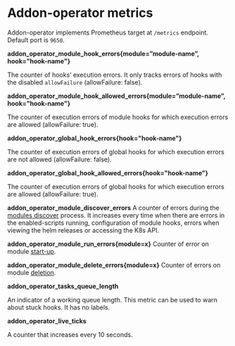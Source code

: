 # Addon-operator metrics

Addon-operator implements Prometheus target at `/metrics` endpoint. Default port is `9650`.

__addon_operator_module_hook_errors{module=”module-name”, hook="hook-name"}__

The counter of hooks’ execution errors. It only tracks errors of hooks with the disabled `allowFailure` (allowFailure: false).


__addon_operator_module_hook_allowed_errors{module=”module-name”, hook="hook-name"}__

The counter of execution errors of module hooks for which execution errors are allowed (allowFailure: true).


__addon_operator_global_hook_errors{hook="hook-name"}__

The counter of execution errors of global hooks for which execution errors are not allowed (allowFailure: false).


__addon_operator_global_hook_allowed_errors{hook="hook-name"}__

The counter of execution errors of global hooks for which execution errors are allowed (allowFailure: true).


__addon_operator_module_discover_errors__
A counter of errors during the [modules discover](LIFECYCLE.md#modules-discover) process. It increases every time when there are errors in the enabled-scripts running, configuration of module hooks, errors when viewing the helm releases or accessing the K8s API.


__addon_operator_module_run_errors{module=x}__
Counter of error on module [start-up](LIFECYCLE.md#modules-lifecycle).

__addon_operator_module_delete_errors{module=x}__
Counter of errors on module [deletion](LIFECYCLE.md#modules-lifecycle).


__addon_operator_tasks_queue_length__

An indicator of a working queue length. This metric can be used to warn about stuck hooks. It has no labels.

__addon_operator_live_ticks__

A counter that increases every 10 seconds.

